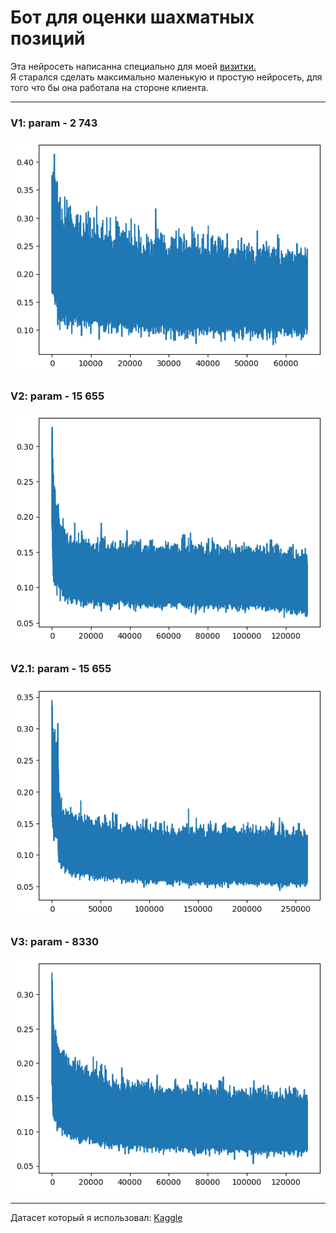 # Бот для оценки шахматных позиций
Эта нейросеть написанна специально для моей <a href="https://himer65.github.io">визитки.</a><br>
Я старался сделать максимально маленькую и простую нейросеть, для того что бы она работала на стороне клиента.
<hr>
<h3>V1: param - 2 743</h3>
<img src="plots/V1.png"/>
<h3>V2: param - 15 655</h3>
<img src="plots/V2.png"/>
<h3>V2.1: param - 15 655</h3>
<img src="plots/V2.1.png"/>
<h3>V3: param - 8330</h3>
<img src="plots/V3.png"/>
<hr>
Датасет который я использовал: <a href="https://www.kaggle.com/datasets/ronakbadhe/chess-evaluations">Kaggle</a>